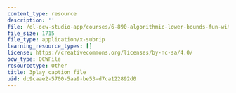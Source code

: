 ```yaml
---
content_type: resource
description: ''
file: /ol-ocw-studio-app/courses/6-890-algorithmic-lower-bounds-fun-with-hardness-proofs-fall-2014/dc9caae257005aa9be53d7ca122892d0_EMyRV3H4Vf4.vtt
file_size: 1715
file_type: application/x-subrip
learning_resource_types: []
license: https://creativecommons.org/licenses/by-nc-sa/4.0/
ocw_type: OCWFile
resourcetype: Other
title: 3play caption file
uid: dc9caae2-5700-5aa9-be53-d7ca122892d0
---
```

